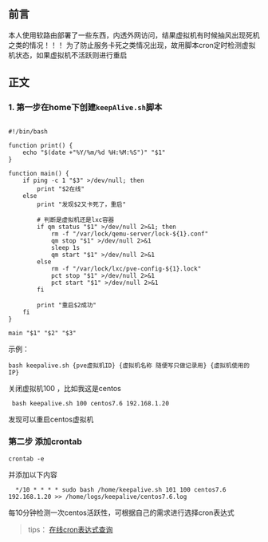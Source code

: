 ## 前言

本人使用软路由部署了一些东西，内透外网访问，结果虚拟机有时候抽风出现死机之类的情况！！！ 
为了防止服务卡死之类情况出现，故用脚本cron定时检测虚拟机状态，如果虚拟机不活跃则进行重启


## 正文
### 1. 第一步在home下创建`keepAlive.sh`脚本
```shell

#!/bin/bash

function print() {
    echo "$(date +"%Y/%m/%d %H:%M:%S")" "$1"
}

function main() {
    if ping -c 1 "$3" >/dev/null; then
        print "$2在线"
    else
        print "发现$2又卡死了，重启"

        # 判断是虚拟机还是lxc容器
        if qm status "$1" >/dev/null 2>&1; then
            rm -f "/var/lock/qemu-server/lock-${1}.conf"
            qm stop "$1" >/dev/null 2>&1
            sleep 1s
            qm start "$1" >/dev/null 2>&1
        else
            rm -f "/var/lock/lxc/pve-config-${1}.lock"
            pct stop "$1" >/dev/null 2>&1
            pct start "$1" >/dev/null 2>&1
        fi

        print "重启$2成功"
    fi
}

main "$1" "$2" "$3"

```
示例：
```shell
bash keepalive.sh {pve虚拟机ID} {虚拟机名称 随便写只做记录用} {虚拟机使用的IP}
```
关闭虚拟机100 ，比如我这是centos  
```shell
 bash keepalive.sh 100 centos7.6 192.168.1.20
```
发现可以重启centos虚拟机

### 第二步 添加crontab
```shell
crontab -e
```

并添加以下内容
```shell
  */10 * * * * sudo bash /home/keepalive.sh 101 100 centos7.6 192.168.1.20 >> /home/logs/keepalive/centos7.6.log
```
每10分钟检测一次centos活跃性，可根据自己的需求进行选择cron表达式
> tips： [在线cron表达式查询](https://tool.lu/crontab/)

